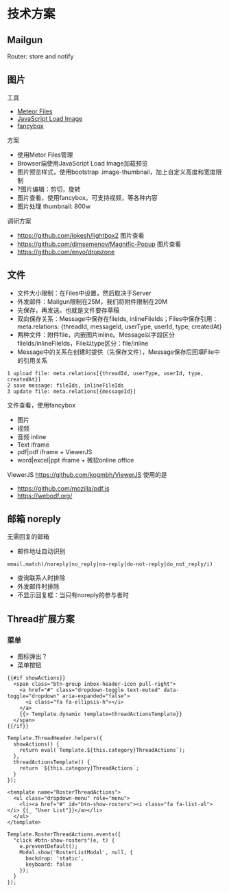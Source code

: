 # 技术方案

## Mailgun

Router: store and notify

## 图片

工具
- [Meteor Files](https://github.com/VeliovGroup/Meteor-Files/wiki)
- [JavaScript Load Image](https://github.com/blueimp/JavaScript-Load-Image)
- [fancybox](https://github.com/fancyapps/fancybox)

方案
- 使用Metor Files管理
- Browser端使用JavaScript Load Image加载预览
- 图片预览样式，使用bootstrap .image-thumbnail，加上自定义高度和宽度限制
- ?图片编辑：剪切，旋转
- 图片查看，使用fancybox。可支持视频，等各种内容
- 图片处理 thumbnail: 800w

调研方案
- https://github.com/lokesh/lightbox2 图片查看
- https://github.com/dimsemenov/Magnific-Popup 图片查看
- https://github.com/enyo/dropzone

## 文件

- 文件大小限制：在Files中设置，然后取决于Server
- 外发邮件：Mailgun限制在25M，我们将附件限制在20M
- 先保存，再发送。也就是文件要存草稿
- 双向保存关系：Message中保存在fileIds, inlineFileIds；Files中保存引用：meta.relations: {threadId, messageId, userType, userId, type, createdAt}
- 两种文件：附件file，内嵌图片inline。Message以字段区分fileIds/inlineFileIds，File以type区分：file/inline
- Message中的关系在创建时提供（先保存文件），Message保存后回填File中的引用关系

```
1 upload file: meta.relations[{threadId, userType, userId, type, createdAt}]
2 save message: fileIds, inlineFileIds
3 update file: meta.relations[{messageId}]
```

文件查看，使用fancybox
- 图片
- 视频
- 音频 inline
- Text iframe
- pdf|odf iframe + ViewerJS
- word|excel|ppt iframe + 微软online office

ViewerJS
https://github.com/kogmbh/ViewerJS
使用的是
- https://github.com/mozilla/pdf.js
- https://webodf.org/

## 邮箱 noreply

无需回复的邮箱

- 邮件地址自动识别
```
email.match(/noreply|no_reply|no-reply|do-not-reply|do_not_reply/i)
```
- 查询联系人时排除
- 外发邮件时排除
- 不显示回复框：当只有noreply的参与者时

## Thread扩展方案

### 菜单

- 图标弹出？
- 菜单按钮

```
{{#if showActions}}
  <span class="btn-group inbox-header-icon pull-right">
    <a href="#" class="dropdown-toggle text-muted" data-toggle="dropdown" aria-expanded="false">
      <i class="fa fa-ellipsis-h"></i>
    </a>
    {{> Template.dynamic template=threadActionsTemplate}}
  </span>
{{/if}}

Template.ThreadHeader.helpers({
  showActions() {
    return eval(`Template.${this.category}ThreadActions`);
  },
  threadActionsTemplate() {
    return `${this.category}ThreadActions`;
  }
});

<template name="RosterThreadActions">
  <ul class="dropdown-menu" role="menu">
    <li><a href="#" id="btn-show-rosters"><i class="fa fa-list-ul"></i> {{_ "User List"}}</a></li>
  </ul>
</template>

Template.RosterThreadActions.events({
  "click #btn-show-rosters"(e, t) {
    e.preventDefault();
    Modal.show('RosterListModal', null, {
      backdrop: 'static',
      keyboard: false
    });
  }
});
```
